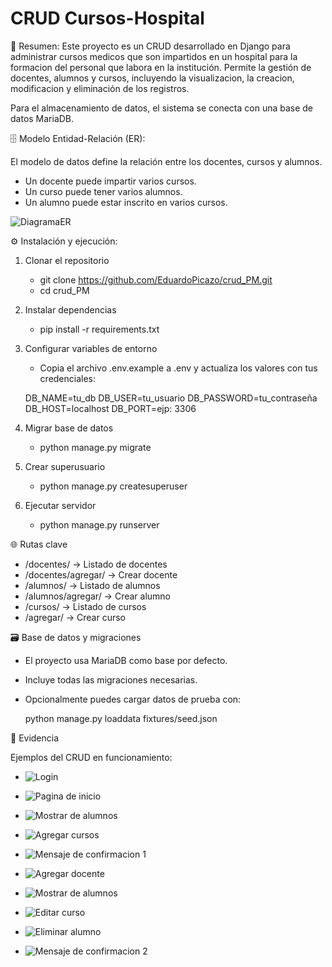 # CRUD Cursos-Hospital

📖 Resumen:
Este proyecto es un CRUD desarrollado en Django para administrar cursos medicos que son impartidos en un hospital
para la formacion del personal que labora en la institución.
Permite la gestión de docentes, alumnos y cursos, incluyendo la visualizacion, la creacion, modificacion y eliminación
de los registros.

Para el almacenamiento de datos, el sistema se conecta con una base de datos MariaDB.


🗄️ Modelo Entidad-Relación (ER):

El modelo de datos define la relación entre los docentes, cursos y alumnos.

* Un docente puede impartir varios cursos.
* Un curso puede tener varios alumnos.
* Un alumno puede estar inscrito en varios cursos.

 ![DiagramaER](evidencias/diagramaER.png)


⚙️ Instalación y ejecución:

1. Clonar el repositorio
    * git clone https://github.com/EduardoPicazo/crud_PM.git
    * cd crud_PM

2. Instalar dependencias
    * pip install -r requirements.txt

3. Configurar variables de entorno
    * Copia el archivo .env.example a .env y actualiza los valores con tus credenciales:

    DB_NAME=tu_db
    DB_USER=tu_usuario
    DB_PASSWORD=tu_contraseña
    DB_HOST=localhost
    DB_PORT=ejp: 3306

4. Migrar base de datos
    * python manage.py migrate

5. Crear superusuario
    * python manage.py createsuperuser

6. Ejecutar servidor
    * python manage.py runserver


🌐 Rutas clave

* /docentes/ → Listado de docentes
* /docentes/agregar/ → Crear docente
* /alumnos/ → Listado de alumnos
* /alumnos/agregar/ → Crear alumno
* /cursos/ → Listado de cursos
* /agregar/ → Crear curso

🗃️ Base de datos y migraciones

* El proyecto usa MariaDB como base por defecto.
* Incluye todas las migraciones necesarias.
* Opcionalmente puedes cargar datos de prueba con:

    python manage.py loaddata fixtures/seed.json


📂 Evidencia

Ejemplos del CRUD en funcionamiento:

* ![Login](evidencias/login.jpg)

* ![Pagina de inicio](evidencias/inicio.jpg)

* ![Mostrar de alumnos](evidencias/mostrar.jpg)

* ![Agregar cursos](evidencias/agregar_curso.jpg)

* ![Mensaje de confirmacion 1](evidencias/confirmacion1.jpg)

* ![Agregar docente](evidencias/agregar_docente.jpg)

* ![Mostrar de alumnos](evidencias/mostrar.jpg)

* ![Editar curso](evidencias/editar.jpg)

* ![Eliminar alumno](evidencias/eliminar.jpg)

* ![Mensaje de confirmacion 2](evidencias/confirmacion2.jpg)